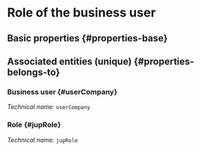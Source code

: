 # Role of the business user
<!--- THIS FILE IS GENERATED PLEASE DO NOT EDIT IT DIRECTLY --->



## Basic properties {#properties-base}



## Associated entities (unique) {#properties-belongs-to}

### Business user {#userCompany}



*Technical name:* ```userCompany```

### Role {#jupRole}



*Technical name:* ```jupRole```





